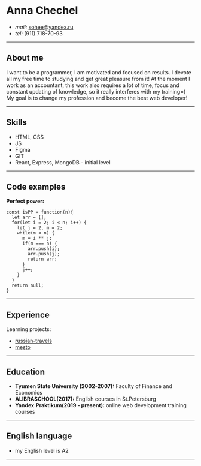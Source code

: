 # Anna Chechel
 * *mail:* sohee@yandex.ru  
 * *tel:* (911) 718-70-93   

*** 

## About me  


I want to be a programmer, I am motivated and focused on results. I devote all my free time to studying and get great pleasure from it! At the moment I work as an accountant, this work also requires a lot of time, focus and constant updating of knowledge, so it really interferes with my training=)  
My goal is to change my profession and become the best web developer!  

***

## Skills  
  * HTML, CSS
  * JS
  * Figma
  * GIT
  * React, Express, MongoDB - initial level  

***

## Code examples  
**Perfect power:**  

```
const isPP = function(n){
  let arr = [];
  for(let i = 2; i < n; i++) {
    let j = 2, m = 2;
    while(m < n) {
      m = i ** j;
      if(m === n) {
        arr.push(i);
        arr.push(j); 
        return arr;
      }
      j++;
    }
  }
  return null; 
}

```  

***


## Experience  
 Learning projects:
  * [russian-travels](https://kozazavr.github.io/russian-travel/)  
  * [mesto](https://kozazavr.github.io/mesto/)  

***

## Education  
  * **Tyumen State University (2002-2007):** Faculty of Finance and Economics  
  * **ALIBRASCHOOL(2017):** English courses in St.Petersburg
  * **Yandex.Praktikum(2019 - present):** online web development training courses  
 
***

## English language  
  * my English level is A2  

*** 
